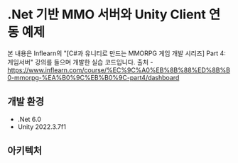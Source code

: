 # .Net 기반 MMO 서버와 Unity Client 연동 예제

본 내용은 Inflearn의 "[C#과 유니티로 만드는 MMORPG 게임 개발 시리즈] Part 4: 게임서버" 강의를 들으며 개발한 실습 코드입니다.
출처 - https://www.inflearn.com/course/%EC%9C%A0%EB%8B%88%ED%8B%B0-mmorpg-%EA%B0%9C%EB%B0%9C-part4/dashboard

## 개발 환경

-   .Net 6.0
-   Unity 2022.3.7f1

## 아키텍처
